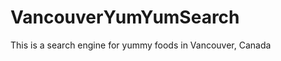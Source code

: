 VancouverYumYumSearch
=====================

This is a search engine for yummy foods in Vancouver, Canada
